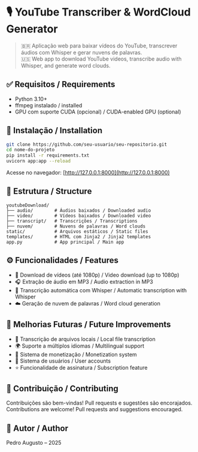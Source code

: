 
# 🎙️ YouTube Transcriber & WordCloud Generator

> 🇧🇷 Aplicação web para baixar vídeos do YouTube, transcrever áudios com Whisper e gerar nuvens de palavras.  
> 🇺🇸 Web app to download YouTube videos, transcribe audio with Whisper, and generate word clouds.

## ✅ Requisitos / Requirements

- Python 3.10+
- ffmpeg instalado / installed
- GPU com suporte CUDA (opcional) / CUDA-enabled GPU (optional)

## 🚀 Instalação / Installation

```bash
git clone https://github.com/seu-usuario/seu-repositorio.git
cd nome-do-projeto
pip install -r requirements.txt
uvicorn app:app --reload
````

Acesse no navegador: [http://127.0.0.1:8000](http://127.0.0.1:8000)

## 📁 Estrutura / Structure

```
youtubeDownload/
├── audio/        # Áudios baixados / Downloaded audio
├── video/        # Vídeos baixados / Downloaded video
├── transcript/   # Transcrições / Transcriptions
├── nuvem/        # Nuvens de palavras / Word clouds
static/           # Arquivos estáticos / Static files
templates/        # HTML com Jinja2 / Jinja2 templates
app.py            # App principal / Main app
```

## ⚙️ Funcionalidades / Features

* 🎥 Download de vídeos (até 1080p) / Video download (up to 1080p)
* 🎧 Extração de áudio em MP3 / Audio extraction in MP3
* 🧠 Transcrição automática com Whisper / Automatic transcription with Whisper
* ☁️ Geração de nuvem de palavras / Word cloud generation

## 📌 Melhorias Futuras / Future Improvements

* 📁 Transcrição de arquivos locais / Local file transcription
* 🌍 Suporte a múltiplos idiomas / Multilingual support
* 💸 Sistema de monetização / Monetization system
* 👤 Sistema de usuários / User accounts
* ⭐ Funcionalidade de assinatura / Subscription feature

## 🤝 Contribuição / Contributing

Contribuições são bem-vindas!
Pull requests e sugestões são encorajados.
Contributions are welcome!
Pull requests and suggestions encouraged.

## 🧡 Autor / Author

Pedro Augusto – 2025



